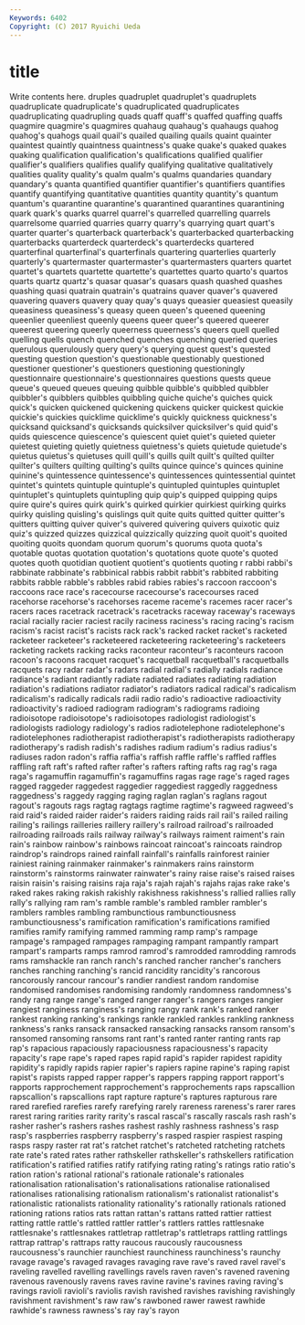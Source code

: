 ```yaml
---
Keywords: 6402 
Copyright: (C) 2017 Ryuichi Ueda
---
```


# title

Write contents here.
druples quadruplet quadruplet's quadruplets quadruplicate quadruplicate's quadruplicated quadruplicates quadruplicating
quadrupling quads quaff quaff's quaffed quaffing quaffs quagmire quagmire's quagmires
quahaug quahaug's quahaugs quahog quahog's quahogs quail quail's quailed quailing
quails quaint quainter quaintest quaintly quaintness quaintness's quake quake's quaked
quakes quaking qualification qualification's qualifications qualified qualifier qualifier's qualifiers qualifies
qualify qualifying qualitative qualitatively qualities quality quality's qualm qualm's qualms
quandaries quandary quandary's quanta quantified quantifier quantifier's quantifiers quantifies quantify
quantifying quantitative quantities quantity quantity's quantum quantum's quarantine quarantine's quarantined
quarantines quarantining quark quark's quarks quarrel quarrel's quarrelled quarrelling quarrels
quarrelsome quarried quarries quarry quarry's quarrying quart quart's quarter quarter's
quarterback quarterback's quarterbacked quarterbacking quarterbacks quarterdeck quarterdeck's quarterdecks quartered quarterfinal
quarterfinal's quarterfinals quartering quarterlies quarterly quarterly's quartermaster quartermaster's quartermasters quarters
quartet quartet's quartets quartette quartette's quartettes quarto quarto's quartos quarts
quartz quartz's quasar quasar's quasars quash quashed quashes quashing quasi
quatrain quatrain's quatrains quaver quaver's quavered quavering quavers quavery quay
quay's quays queasier queasiest queasily queasiness queasiness's queasy queen queen's
queened queening queenlier queenliest queenly queens queer queer's queered queerer
queerest queering queerly queerness queerness's queers quell quelled quelling quells
quench quenched quenches quenching queried queries querulous querulously query query's
querying quest quest's quested questing question question's questionable questionably questioned
questioner questioner's questioners questioning questioningly questionnaire questionnaire's questionnaires questions quests
queue queue's queued queues queuing quibble quibble's quibbled quibbler quibbler's
quibblers quibbles quibbling quiche quiche's quiches quick quick's quicken quickened
quickening quickens quicker quickest quickie quickie's quickies quicklime quicklime's quickly
quickness quickness's quicksand quicksand's quicksands quicksilver quicksilver's quid quid's quids
quiescence quiescence's quiescent quiet quiet's quieted quieter quietest quieting quietly
quietness quietness's quiets quietude quietude's quietus quietus's quietuses quill quill's
quills quilt quilt's quilted quilter quilter's quilters quilting quilting's quilts
quince quince's quinces quinine quinine's quintessence quintessence's quintessences quintessential quintet
quintet's quintets quintuple quintuple's quintupled quintuples quintuplet quintuplet's quintuplets quintupling
quip quip's quipped quipping quips quire quire's quires quirk quirk's
quirked quirkier quirkiest quirking quirks quirky quisling quisling's quislings quit
quite quits quitted quitter quitter's quitters quitting quiver quiver's quivered
quivering quivers quixotic quiz quiz's quizzed quizzes quizzical quizzically quizzing
quoit quoit's quoited quoiting quoits quondam quorum quorum's quorums quota
quota's quotable quotas quotation quotation's quotations quote quote's quoted quotes
quoth quotidian quotient quotient's quotients quoting r rabbi rabbi's rabbinate
rabbinate's rabbinical rabbis rabbit rabbit's rabbited rabbiting rabbits rabble rabble's
rabbles rabid rabies rabies's raccoon raccoon's raccoons race race's racecourse
racecourse's racecourses raced racehorse racehorse's racehorses raceme raceme's racemes racer
racer's racers races racetrack racetrack's racetracks raceway raceway's raceways racial
racially racier raciest racily raciness raciness's racing racing's racism racism's
racist racist's racists rack rack's racked racket racket's racketed racketeer
racketeer's racketeered racketeering racketeering's racketeers racketing rackets racking racks raconteur
raconteur's raconteurs racoon racoon's racoons racquet racquet's racquetball racquetball's racquetballs
racquets racy radar radar's radars radial radial's radially radials radiance
radiance's radiant radiantly radiate radiated radiates radiating radiation radiation's radiations
radiator radiator's radiators radical radical's radicalism radicalism's radically radicals radii
radio radio's radioactive radioactivity radioactivity's radioed radiogram radiogram's radiograms radioing
radioisotope radioisotope's radioisotopes radiologist radiologist's radiologists radiology radiology's radios radiotelephone
radiotelephone's radiotelephones radiotherapist radiotherapist's radiotherapists radiotherapy radiotherapy's radish radish's radishes
radium radium's radius radius's radiuses radon radon's raffia raffia's raffish
raffle raffle's raffled raffles raffling raft raft's rafted rafter rafter's
rafters rafting rafts rag rag's raga raga's ragamuffin ragamuffin's ragamuffins
ragas rage rage's raged rages ragged raggeder raggedest raggedier raggediest
raggedly raggedness raggedness's raggedy ragging raging raglan raglan's raglans ragout
ragout's ragouts rags ragtag ragtags ragtime ragtime's ragweed ragweed's raid
raid's raided raider raider's raiders raiding raids rail rail's railed
railing railing's railings railleries raillery raillery's railroad railroad's railroaded railroading
railroads rails railway railway's railways raiment raiment's rain rain's rainbow
rainbow's rainbows raincoat raincoat's raincoats raindrop raindrop's raindrops rained rainfall
rainfall's rainfalls rainforest rainier rainiest raining rainmaker rainmaker's rainmakers rains
rainstorm rainstorm's rainstorms rainwater rainwater's rainy raise raise's raised raises
raisin raisin's raising raisins raja raja's rajah rajah's rajahs rajas
rake rake's raked rakes raking rakish rakishly rakishness rakishness's rallied
rallies rally rally's rallying ram ram's ramble ramble's rambled rambler
rambler's ramblers rambles rambling rambunctious rambunctiousness rambunctiousness's ramification ramification's ramifications
ramified ramifies ramify ramifying rammed ramming ramp ramp's rampage rampage's
rampaged rampages rampaging rampant rampantly rampart rampart's ramparts ramps ramrod
ramrod's ramrodded ramrodding ramrods rams ramshackle ran ranch ranch's ranched
rancher rancher's ranchers ranches ranching ranching's rancid rancidity rancidity's rancorous
rancorously rancour rancour's randier randiest random randomise randomised randomises randomising
randomly randomness randomness's randy rang range range's ranged ranger ranger's
rangers ranges rangier rangiest ranginess ranginess's ranging rangy rank rank's
ranked ranker rankest ranking ranking's rankings rankle rankled rankles rankling
rankness rankness's ranks ransack ransacked ransacking ransacks ransom ransom's ransomed
ransoming ransoms rant rant's ranted ranter ranting rants rap rap's
rapacious rapaciously rapaciousness rapaciousness's rapacity rapacity's rape rape's raped rapes
rapid rapid's rapider rapidest rapidity rapidity's rapidly rapids rapier rapier's
rapiers rapine rapine's raping rapist rapist's rapists rapped rapper rapper's
rappers rapping rapport rapport's rapports rapprochement rapprochement's rapprochements raps rapscallion
rapscallion's rapscallions rapt rapture rapture's raptures rapturous rare rared rarefied
rarefies rarefy rarefying rarely rareness rareness's rarer rares rarest raring
rarities rarity rarity's rascal rascal's rascally rascals rash rash's rasher
rasher's rashers rashes rashest rashly rashness rashness's rasp rasp's raspberries
raspberry raspberry's rasped raspier raspiest rasping rasps raspy raster rat
rat's ratchet ratchet's ratcheted ratcheting ratchets rate rate's rated rates
rather rathskeller rathskeller's rathskellers ratification ratification's ratified ratifies ratify ratifying
rating rating's ratings ratio ratio's ration ration's rational rational's rationale
rationale's rationales rationalisation rationalisation's rationalisations rationalise rationalised rationalises rationalising rationalism
rationalism's rationalist rationalist's rationalistic rationalists rationality rationality's rationally rationals rationed
rationing rations ratios rats rattan rattan's rattans ratted rattier rattiest
ratting rattle rattle's rattled rattler rattler's rattlers rattles rattlesnake rattlesnake's
rattlesnakes rattletrap rattletrap's rattletraps rattling rattlings rattrap rattrap's rattraps ratty
raucous raucously raucousness raucousness's raunchier raunchiest raunchiness raunchiness's raunchy ravage
ravage's ravaged ravages ravaging rave rave's raved ravel ravel's raveling
ravelled ravelling ravellings ravels raven raven's ravened ravening ravenous ravenously
ravens raves ravine ravine's ravines raving raving's ravings ravioli ravioli's
raviolis ravish ravished ravishes ravishing ravishingly ravishment ravishment's raw raw's
rawboned rawer rawest rawhide rawhide's rawness rawness's ray ray's rayon
